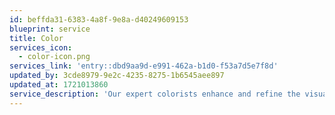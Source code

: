 ```yaml
---
id: beffda31-6383-4a8f-9e8a-d40249609153
blueprint: service
title: Color
services_icon:
  - color-icon.png
services_link: 'entry::dbd9aa9d-e991-462a-b1d0-f53a7d5e7f8d'
updated_by: 3cde8979-9e2c-4235-8275-1b6545aee897
updated_at: 1721013860
service_description: 'Our expert colorists enhance and refine the visual tone of your project, achieving the perfect look and feel through precise color grading.'
---
```

